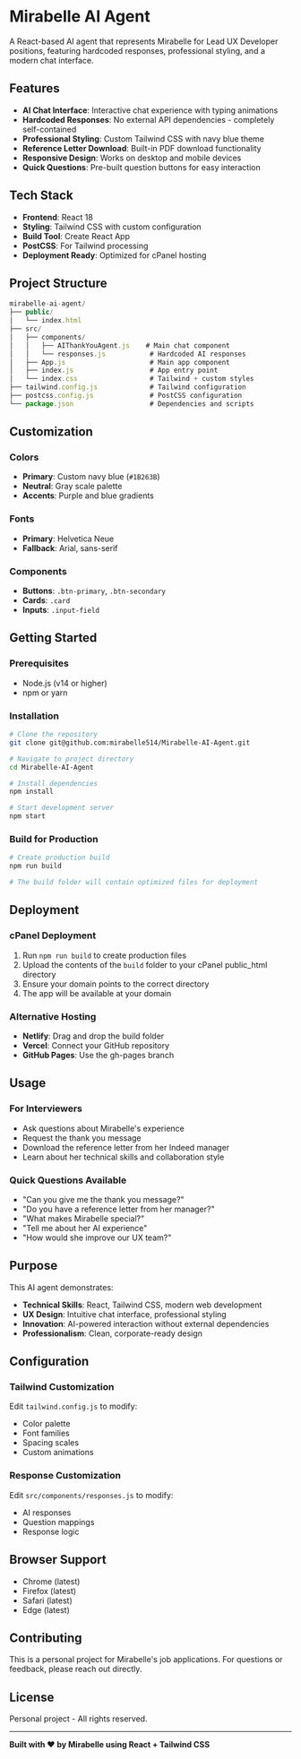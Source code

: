 # Mirabelle AI Agent

A React-based AI agent that represents Mirabelle for Lead UX Developer positions, featuring hardcoded responses, professional styling, and a modern chat interface.

## Features

- **AI Chat Interface**: Interactive chat experience with typing animations
- **Hardcoded Responses**: No external API dependencies - completely self-contained
- **Professional Styling**: Custom Tailwind CSS with navy blue theme
- **Reference Letter Download**: Built-in PDF download functionality
- **Responsive Design**: Works on desktop and mobile devices
- **Quick Questions**: Pre-built question buttons for easy interaction

## Tech Stack

- **Frontend**: React 18
- **Styling**: Tailwind CSS with custom configuration
- **Build Tool**: Create React App
- **PostCSS**: For Tailwind processing
- **Deployment Ready**: Optimized for cPanel hosting

## Project Structure

```jsx
mirabelle-ai-agent/
├── public/
│   └── index.html
├── src/
│   ├── components/
│   │   ├── AIThankYouAgent.js    # Main chat component
│   │   └── responses.js           # Hardcoded AI responses
│   ├── App.js                     # Main app component
│   ├── index.js                   # App entry point
│   └── index.css                  # Tailwind + custom styles
├── tailwind.config.js             # Tailwind configuration
├── postcss.config.js              # PostCSS configuration
└── package.json                   # Dependencies and scripts
```

## Customization

### Colors

- **Primary**: Custom navy blue (`#1B263B`)
- **Neutral**: Gray scale palette
- **Accents**: Purple and blue gradients

### Fonts

- **Primary**: Helvetica Neue
- **Fallback**: Arial, sans-serif

### Components

- **Buttons**: `.btn-primary`, `.btn-secondary`
- **Cards**: `.card`
- **Inputs**: `.input-field`

## Getting Started

### Prerequisites

- Node.js (v14 or higher)
- npm or yarn

### Installation

```bash
# Clone the repository
git clone git@github.com:mirabelle514/Mirabelle-AI-Agent.git

# Navigate to project directory
cd Mirabelle-AI-Agent

# Install dependencies
npm install

# Start development server
npm start
```

### Build for Production

```bash
# Create production build
npm run build

# The build folder will contain optimized files for deployment
```

## Deployment

### cPanel Deployment

1. Run `npm run build` to create production files
2. Upload the contents of the `build` folder to your cPanel public_html directory
3. Ensure your domain points to the correct directory
4. The app will be available at your domain

### Alternative Hosting

- **Netlify**: Drag and drop the build folder
- **Vercel**: Connect your GitHub repository
- **GitHub Pages**: Use the gh-pages branch

## Usage

### For Interviewers

- Ask questions about Mirabelle's experience
- Request the thank you message
- Download the reference letter from her Indeed manager
- Learn about her technical skills and collaboration style

### Quick Questions Available

- "Can you give me the thank you message?"
- "Do you have a reference letter from her manager?"
- "What makes Mirabelle special?"
- "Tell me about her AI experience"
- "How would she improve our UX team?"

## Purpose

This AI agent demonstrates:

- **Technical Skills**: React, Tailwind CSS, modern web development
- **UX Design**: Intuitive chat interface, professional styling
- **Innovation**: AI-powered interaction without external dependencies
- **Professionalism**: Clean, corporate-ready design

## Configuration

### Tailwind Customization

Edit `tailwind.config.js` to modify:

- Color palette
- Font families
- Spacing scales
- Custom animations

### Response Customization

Edit `src/components/responses.js` to modify:

- AI responses
- Question mappings
- Response logic

## Browser Support

- Chrome (latest)
- Firefox (latest)
- Safari (latest)
- Edge (latest)

## Contributing

This is a personal project for Mirabelle's job applications. For questions or feedback, please reach out directly.

## License

Personal project - All rights reserved.

---

**Built with ❤️ by Mirabelle using React + Tailwind CSS**
